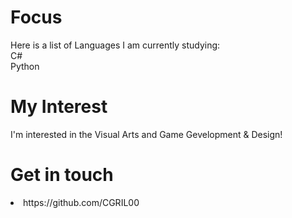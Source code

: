 # Focus
Here is a list of Languages I am currently studying:
<br>C#
<br> Python
# My Interest
I'm interested in the Visual Arts and Game Gevelopment & Design!
# Get in touch
<li> https://github.com/CGRIL00
